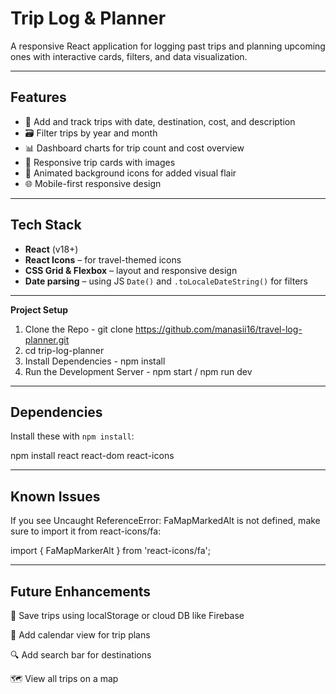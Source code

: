 #  Trip Log & Planner

A responsive React application for logging past trips and planning upcoming ones with interactive cards, filters, and data visualization.

---

## Features

- 📆 Add and track trips with date, destination, cost, and description
- 🗃️ Filter trips by year and month
- 📊 Dashboard charts for trip count and cost overview
- 🧾 Responsive trip cards with images
- 🧭 Animated background icons for added visual flair
- 🌐 Mobile-first responsive design

---

##  Tech Stack

- **React** (v18+)
- **React Icons** – for travel-themed icons
- **CSS Grid & Flexbox** – layout and responsive design
- **Date parsing** – using JS `Date()` and `.toLocaleDateString()` for filters

---

**Project Setup**
1. Clone the Repo - git clone https://github.com/manasii16/travel-log-planner.git
2. cd trip-log-planner
3. Install Dependencies - npm install
4. Run the Development Server - npm start / npm run dev

---

##  Dependencies

Install these with `npm install`:

npm install react react-dom react-icons

---

## Known Issues

If you see Uncaught ReferenceError: FaMapMarkedAlt is not defined, make sure to import it from react-icons/fa:

import { FaMapMarkerAlt } from 'react-icons/fa';

---

## Future Enhancements

🧠 Save trips using localStorage or cloud DB like Firebase

📅 Add calendar view for trip plans

🔍 Add search bar for destinations

🗺️ View all trips on a map
